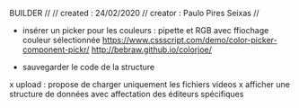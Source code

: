 BUILDER
//
// created : 24/02/2020
// creator : Paulo Pires Seixas
//

- insérer un picker pour les couleurs : pipette et RGB avec ffiochage couleur sélectionnée
    https://www.cssscript.com/demo/color-picker-component-pickr/
    http://bebraw.github.io/colorjoe/
    

- sauvegarder le code de la structure

x upload : propose de charger uniquement les fichiers videos
x afficher une structure de données avec affectation des éditeurs spécifiques

